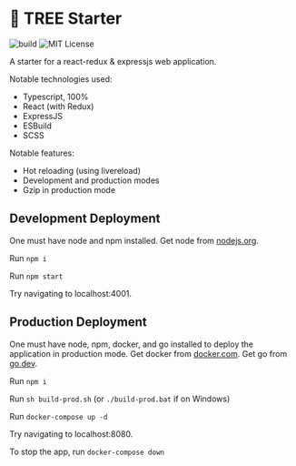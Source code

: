 # 🌳 TREE Starter

![build](https://github.com/samhuk/tree-starter/actions/workflows/build.yaml/badge.svg)
![MIT License](https://img.shields.io/badge/License-MIT-green.svg)

A starter for a react-redux & expressjs web application.

Notable technologies used:
* Typescript, 100%
* React (with Redux)
* ExpressJS
* ESBuild
* SCSS

Notable features:
* Hot reloading (using livereload)
* Development and production modes
* Gzip in production mode

## Development Deployment

One must have node and npm installed. Get node from [nodejs.org](https://nodejs.org/en/download/).

Run `npm i`

Run `npm start`

Try navigating to localhost:4001.

## Production Deployment

One must have node, npm, docker, and go installed to deploy the application in production mode. Get docker from [docker.com](https://docs.docker.com/get-docker/). Get go from [go.dev](https://go.dev/doc/install).

Run `npm i`

Run `sh build-prod.sh` (or `./build-prod.bat` if on Windows)

Run `docker-compose up -d`

Try navigating to localhost:8080.

To stop the app, run `docker-compose down`
